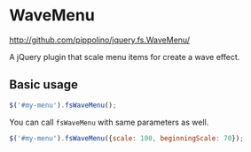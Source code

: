 # WaveMenu

http://github.com/pippolino/jquery.fs.WaveMenu/

A jQuery plugin that scale menu items for create a wave effect.

## Basic usage

```js
$('#my-menu').fsWaveMenu();
```

You can call `fsWaveMenu` with same parameters as well.

```js
$('#my-menu').fsWaveMenu({scale: 100, beginningScale: 70});
```